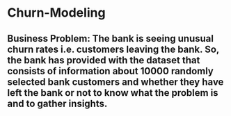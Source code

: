 # Churn-Modeling

## Business Problem: The bank is seeing unusual churn rates i.e. customers leaving the bank. So, the bank has provided with the dataset that consists of information about 10000 randomly selected bank customers and whether they have left the bank or not to know what the problem is and to gather insights.
